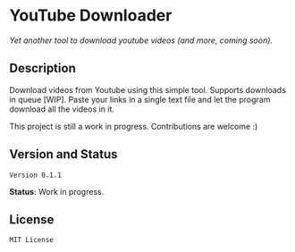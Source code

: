 # YouTube Downloader

_Yet another tool to download youtube videos (and more, coming soon)._
 
## Description

Download videos from Youtube using this simple tool. Supports downloads in queue [WIP]. Paste your links in a single text file and let the program download all the videos in it.

This project is still a work in progress. Contributions are welcome :)


## Version and Status

`Version 0.1.1`

**Status**: Work in progress.


## License
`MIT License`
